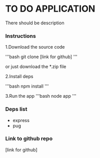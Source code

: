 # TO DO APPLICATION

There should be description

### Instructions
1.Download the source code

'''bash
git clone [link for github]
'''

or just download the *.zip file

2.Install deps

'''bash
npm install
'''

3.Run the app
'''bash
node app
'''

### Deps list
- express
- pug

### Link to github repo
[link for github] 